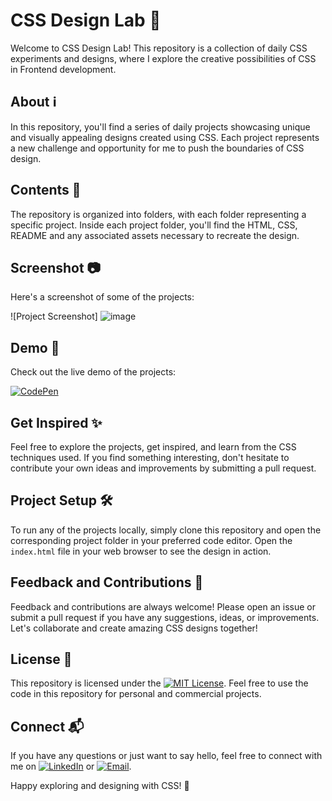 # CSS Design Lab 🎨

Welcome to CSS Design Lab! This repository is a collection of daily CSS experiments and designs, where I explore the creative possibilities of CSS in Frontend development.

## About ℹ️

In this repository, you'll find a series of daily projects showcasing unique and visually appealing designs created using CSS. Each project represents a new challenge and opportunity for me to push the boundaries of CSS design.

## Contents 📁

The repository is organized into folders, with each folder representing a specific project. Inside each project folder, you'll find the HTML, CSS, README and any associated assets necessary to recreate the design.

## Screenshot 📷

Here's a screenshot of some of the projects:

![Project Screenshot] ![image](https://github.com/ClassyJuhi/CSS-Design-Lab/assets/103419567/7bf3cfcd-07f6-49b4-a67a-171c05d9e23b)

## Demo 🚀

Check out the live demo of the projects:

[![CodePen](https://img.shields.io/badge/-CodePen-black?style=flat&logo=codepen&logoColor=white)](https://codepen.io/Classy_Juhi)

## Get Inspired ✨

Feel free to explore the projects, get inspired, and learn from the CSS techniques used. If you find something interesting, don't hesitate to contribute your own ideas and improvements by submitting a pull request.

## Project Setup 🛠️

To run any of the projects locally, simply clone this repository and open the corresponding project folder in your preferred code editor. Open the `index.html` file in your web browser to see the design in action.

## Feedback and Contributions 🙌

Feedback and contributions are always welcome! Please open an issue or submit a pull request if you have any suggestions, ideas, or improvements. Let's collaborate and create amazing CSS designs together!

## License 📄

This repository is licensed under the [![MIT License](https://img.shields.io/badge/License-MIT-yellow.svg)](LICENSE). Feel free to use the code in this repository for personal and commercial projects.

## Connect 📬

If you have any questions or just want to say hello, feel free to connect with me on [![LinkedIn](https://img.shields.io/badge/-LinkedIn-blue.svg?style=flat&logo=linkedin&logoColor=white)](https://www.linkedin.com/in/classy-juhi/) or [![Email](https://img.shields.io/badge/-Email-D14836?style=flat&logo=gmail&logoColor=white)](mailto:classyjuhi@gmail.com).

Happy exploring and designing with CSS! 🚀
